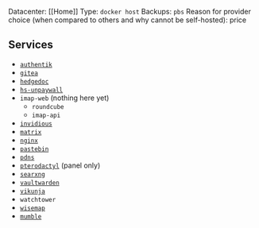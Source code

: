 Datacenter: [[Home]]
Type: `docker host`
Backups: `pbs`
Reason for provider choice (when compared to others and why cannot be self-hosted): price
## Services

- [`authentik`](https://auth.protokolla.fi)
- [`gitea`](https://git.protokolla.fi)
- [`hedgedoc`](https://doc.protokolla.fi)
- [`hs-unpaywall`](https://t.me/hswallBot)
- `imap-web` (nothing here yet)
    - `roundcube`
    - `imap-api`
- [`invidious`](https://invidious.protokolla.fi)
- [`matrix`](https://matrix.protokolla.fi)
- [`nginx`](https://protokolla.fi)
- [`pastebin`](https://pastebin.fi)
- [`pdns`](https://dns.protokolla.fi)
- [`pterodactyl`](https://host.protokolla.fi) (panel only)
- [`searxng`](https://searx.fi)
- [`vaultwarden`](https://vault.protokolla.fi)
- [`vikunja`](https://todo.protokolla.fi)
- `watchtower`
- [`wisemap`](https://mindmap.protokolla.fi)
- [`mumble`](https://mumble.protokolla.fi)
